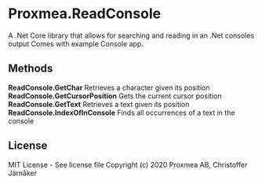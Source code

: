 
# Proxmea.ReadConsole
A .Net Core library that allows for searching and reading in an .Net consoles output 
Comes with example Console app.
 

## Methods 
**ReadConsole.GetChar**
Retrieves a character given its position
**ReadConsole.GetCursorPosition**
Gets the current cursor position
**ReadConsole.GetText**
Retrieves a text given its position
**ReadConsole.IndexOfInConsole**
Finds all occurrences of a text in the console

## License
MIT License - See license file
Copyright (c) 2020 Proxmea AB, Christoffer Järnåker